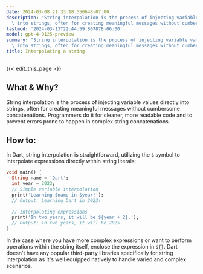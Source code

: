 ```yaml
---
date: 2024-03-08 21:33:18.550648-07:00
description: "String interpolation is the process of injecting variable values directly\
  \ into strings, often for creating meaningful messages without cumbersome\u2026"
lastmod: '2024-03-13T22:44:59.807878-06:00'
model: gpt-4-0125-preview
summary: "String interpolation is the process of injecting variable values directly\
  \ into strings, often for creating meaningful messages without cumbersome\u2026"
title: Interpolating a string
---
```


{{< edit_this_page >}}

## What & Why?

String interpolation is the process of injecting variable values directly into strings, often for creating meaningful messages without cumbersome concatenations. Programmers do it for cleaner, more readable code and to prevent errors prone to happen in complex string concatenations.

## How to:

In Dart, string interpolation is straightforward, utilizing the `$` symbol to interpolate expressions directly within string literals:

```dart
void main() {
  String name = 'Dart';
  int year = 2023;
  // Simple variable interpolation
  print('Learning $name in $year!');
  // Output: Learning Dart in 2023!
  
  // Interpolating expressions
  print('In two years, it will be ${year + 2}.');
  // Output: In two years, it will be 2025.
}
```

In the case where you have more complex expressions or want to perform operations within the string itself, enclose the expression in `${}`. Dart doesn't have any popular third-party libraries specifically for string interpolation as it's well equipped natively to handle varied and complex scenarios.

